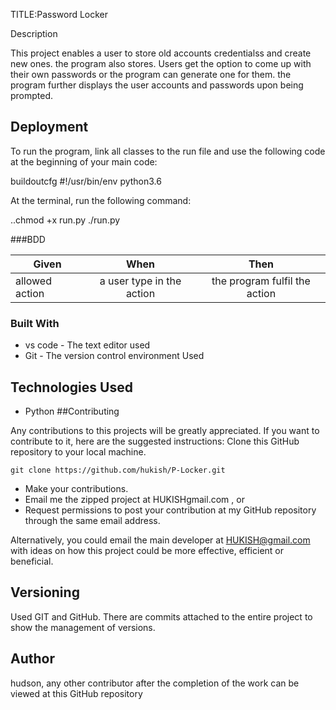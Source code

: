 TITLE:Password Locker

Description


 This project enables a user to store old accounts credentialss and create new ones. the program also stores. Users get the option to come up with their own passwords or the program can generate one for them. the program further displays the user accounts and passwords upon being prompted.

## Deployment

To run the program, link all classes to the run file and use the following code at the beginning of your main code:

buildoutcfg
#!/usr/bin/env python3.6

At the terminal, run the following command:

..chmod +x run.py
./run.py

###BDD


 | Given                 | When                       | Then                                |
  | ----------------------|:--------------------------:|:---------------------------------:|
  | allowed action       | a user type in the action | the program fulfil the action      |


### Built With

* vs code - The text editor used
* Git - The version control environment Used


## Technologies Used

* Python
##Contributing

Any contributions to this projects will be greatly appreciated. If you want to contribute to it, here are the suggested instructions:
 Clone this GitHub repository to your local machine.
```buildoutcfg
git clone https://github.com/hukish/P-Locker.git
```
* Make your contributions.
* Email me the zipped project at HUKISHgmail.com , or
* Request permissions to post your contribution at my GitHub repository through the same email address.

Alternatively, you could email the main developer at HUKISH@gmail.com with ideas on how this project could be more effective, efficient or beneficial.

## Versioning
Used GIT and GitHub. There are commits attached to the entire project to show the management of versions.

## Author

 hudson, any other contributor after the completion of the work can be viewed at this GitHub repository
